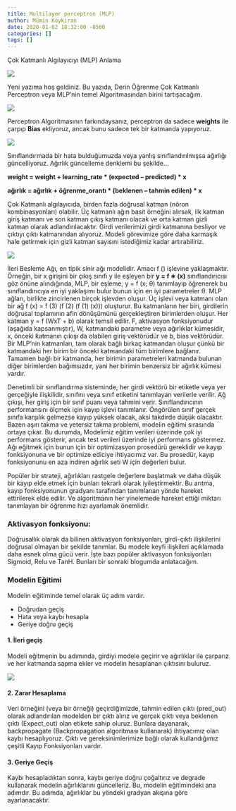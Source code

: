 ```yaml
---
title: Multilayer perceptron (MLP)
author: Mümin Köykıran
date: 2020-01-02 18:32:00 -0500
categories: []
tags: []
---
```



Çok Katmanlı Algılayıcıyı (MLP) Anlama

![](https://i2.wp.com/miro.medium.com/max/900/1*SHUT1wNHmYZ7CrIppSpnEQ.jpeg?ssl=1)

Yeni yazıma hoş geldiniz. Bu yazıda, Derin Öğrenme Çok Katmanlı Perceptron veya MLP’nin temel Algoritmasından birini tartışacağım.

![](https://i0.wp.com/miro.medium.com/max/727/1*K_zi2aNL0Wx4z19Q0DbxYw.jpeg?ssl=1)

Perceptron Algoritmasının farkındaysanız, perceptron da sadece  **weights**  ile çarpıp  **Bias** ekliyoruz, ancak bunu sadece tek bir katmanda yapıyoruz.

![](https://i2.wp.com/miro.medium.com/proxy/1*S4FYCNkB0eOKR9OrcGu3Mw.jpeg?ssl=1)

Sınıflandırmada bir hata bulduğumuzda veya yanlış sınıflandırılmışsa ağırlığı güncelliyoruz. Ağırlık güncelleme denklemi bu şekilde…

**weight = weight + learning_rate * (expected – predicted) * x**

**ağırlık = ağırlık + öğrenme_orantı * (beklenen – tahmin edilen) * x**

Çok Katmanlı algılayıcıda, birden fazla doğrusal katman (nöron kombinasyonları) olabilir. Üç katmanlı ağın basit örneğini alırsak, ilk katman giriş katmanı ve son katman çıkış katmanı olacak ve orta katman gizli katman olarak adlandırılacaktır. Girdi verilerimizi girdi katmanına besliyor ve çıktıyı çıktı katmanından alıyoruz. Modeli görevimize göre daha karmaşık hale getirmek için gizli katman sayısını istediğimiz kadar artırabiliriz.

![](https://i1.wp.com/miro.medium.com/proxy/1*eloYEyFrblGHVZhU345PJw.jpeg?ssl=1)

İleri Besleme Ağı, en tipik sinir ağı modelidir. Amacı f () işlevine yaklaşmaktır. Örneğin, bir x girişini bir çıkış sınıfı y ile eşleyen bir  **y = f ∗ (x)**  sınıflandırıcısı göz önüne alındığında, MLP, bir eşleme, y = f (x; θ) tanımlayıp öğrenerek bu sınıflandırıcıya en iyi yaklaşımı bulur bunun için en iyi parametreler θ. MLP ağları, birlikte zincirlenen birçok işlevden oluşur. Üç işlevi veya katmanı olan bir ağ f (x) = f (3) (f (2) (f (1) (x))) oluşturur. Bu katmanların her biri, girdilerin doğrusal toplamının afin dönüşümünü gerçekleştiren birimlerden oluşur. Her katman y = f (WxT + b) olarak temsil edilir. F, aktivasyon fonksiyonudur (aşağıda kapsanmıştır), W, katmandaki parametre veya ağırlıklar kümesidir, x, önceki katmanın çıkışı da olabilen giriş vektörüdür ve b, bias vektörüdür. Bir MLP’nin katmanları, tam olarak bağlı birkaç katmandan oluşur çünkü bir katmandaki her birim bir önceki katmandaki tüm birimlere bağlanır. Tamamen bağlı bir katmanda, her birimin parametreleri katmanda bulunan diğer birimlerden bağımsızdır, yani her birimin benzersiz bir ağırlık kümesi vardır.

Denetimli bir sınıflandırma sisteminde, her girdi vektörü bir etiketle veya yer gerçeğiyle ilişkilidir, sınıfını veya sınıf etiketini tanımlayan verilerle verilir. Ağ çıkışı, her giriş için bir sınıf puanı veya tahmini verir. Sınıflandırıcının performansını ölçmek için kayıp işlevi tanımlanır. Öngörülen sınıf gerçek sınıfa karşılık gelmezse kayıp yüksek olacak, aksi takdirde düşük olacaktır. Bazen aşırı takma ve yetersiz takma problemi, modelin eğitimi sırasında ortaya çıkar. Bu durumda, Modelimiz eğitim verileri üzerinde çok iyi performans gösterir, ancak test verileri üzerinde iyi performans göstermez. Ağı eğitmek için bunun için bir optimizasyon prosedürü gereklidir ve kayıp fonksiyonuna ve bir optimize ediciye ihtiyacımız var. Bu prosedür, kayıp fonksiyonunu en aza indiren ağırlık seti W için değerleri bulur.

Popüler bir strateji, ağırlıkları rastgele değerlere başlatmak ve daha düşük bir kayıp elde etmek için bunları tekrarlı olarak iyileştirmektir. Bu arıtma, kayıp fonksiyonunun gradyanı tarafından tanımlanan yönde hareket ettirilerek elde edilir. Ve algoritmanın her yinelemede hareket ettiği miktarı tanımlayan bir öğrenme hızı ayarlamak önemlidir.

### Aktivasyon fonksiyonu:

Doğrusallık olarak da bilinen aktivasyon fonksiyonları, girdi-çıktı ilişkilerini doğrusal olmayan bir şekilde tanımlar. Bu modele keyfi ilişkileri açıklamada daha esnek olma gücü verir. İşte bazı popüler aktivasyon fonksiyonları Sigmoid, Relu ve TanH. Bunları bir sonraki blogumda anlatacağım.

### Modelin Eğitimi

Modelin eğitiminde temel olarak üç adım vardır.

-   Doğrudan geçiş
-   Hata veya kaybı hesapla
-   Geriye doğru geçiş

#### 1. İleri geçiş

Modeli eğitmenin bu adımında, girdiyi modele geçirir ve ağırlıklar ile çarparız ve her katmanda sapma ekler ve modelin hesaplanan çıktısını buluruz.

![](https://i1.wp.com/miro.medium.com/max/723/1*9dByklf9ybdvVtHq6RrOgw.png?ssl=1)

#### 2. Zarar Hesaplama

Veri örneğini (veya bir örneği) geçirdiğimizde, tahmin edilen çıktı (pred_out) olarak adlandırılan modelden bir çıktı alırız ve gerçek çıktı veya beklenen çıktı (Expect_out) olan etikete sahip oluruz. Bunlara dayanarak, backpropagate (Backpropagation algoritması kullanarak) ihtiyacımız olan kaybı hesaplıyoruz. Çıktı ve gereksinimlerimize bağlı olarak kullandığımız çeşitli Kayıp Fonksiyonları vardır.

#### 3. Geriye Geçiş

Kaybı hesapladıktan sonra, kaybı geriye doğru çoğaltırız ve degrade kullanarak modelin ağırlıklarını güncelleriz. Bu, modelin eğitimindeki ana adımdır. Bu adımda, ağırlıklar bu yöndeki gradyan akışına göre ayarlanacaktır.

